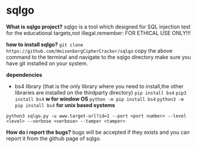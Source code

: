 # sqlgo

**What is sqlgo project?**
sqlgo is a tool which designed for SQL injection test for the educational targets,not illegal.remember: FOR ETHICAL USE ONLY!!!

**how to install sqlgo?**
```git clone https://github.com/HeisenbergCipherCracker/sqlgo```
copy the above command to the terminal and navigate to the sqlgo directory
make sure you have git installed on your system.

**dependencies**
- bs4 library (that is the only library where you need to install,the other libraries are installed on the thirdparty directory)
```pip install bs4```
```pip3 install bs4```
**w for window OS**
```python -m pip install bs4```
```python3 -m pip install bs4```
**for unix based systems**


```python3 sqlgo.py -u www.target-url?id=1 --port <port number> --level <level> --verbose <verbose> --tamper <tamper> ```


**How do i report the bugs?**
bugs will be accepted if they exists and you can report it from the github page of sqlgo.
